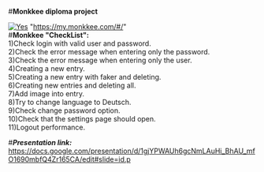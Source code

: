 #****Monkkee diploma project****


<a href='https://hostingkartinok.com/show-image.php?id=4751a3fc8d477b12abd661b559722f27' title='photo share'><img src='https://img-host.su/M09gm.png' alt='Yes' /></a> "https://my.monkkee.com/#/"
<br>
#**Monkkee "CheckList":** 
<br>
1)Check login with valid user and password.
<br>
2)Сheck the error message when entering only the password.
<br>
3)Сheck the error message when entering only the user.
<br>
4)Creating a new entry.
<br>
5)Creating a new entry with faker and deleting.
<br>
6)Creating new entries and deleting all.
<br>
7)Add image into entry.
<br>
8)Try to change language to Deutsch.
<br>
9)Check change password option.
<br>
10)Check that the settings page should open.
<br>
11)Logout performance.


#***Presentation link:***
https://docs.google.com/presentation/d/1gjYPWAUh6gcNmLAuHi_BhAU_mfO1690mbfQ4Zr165CA/edit#slide=id.p
